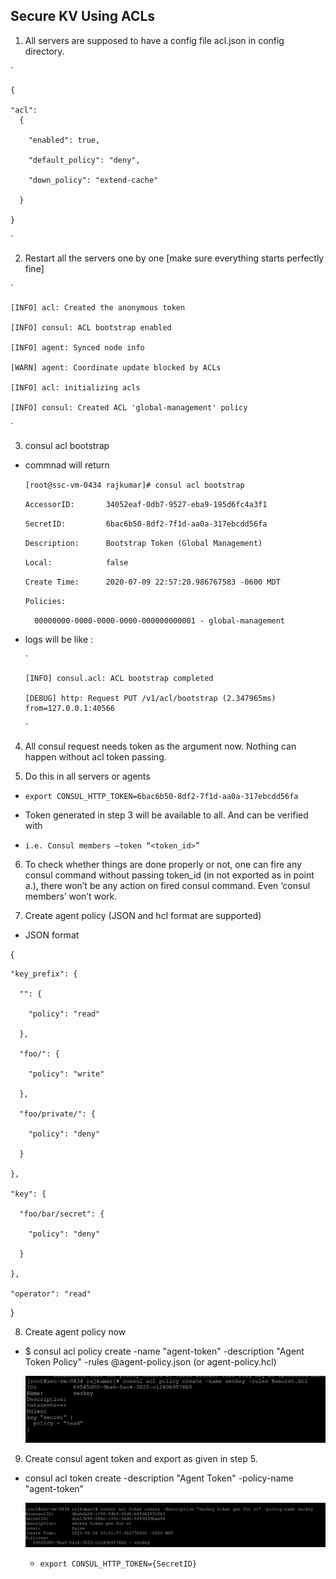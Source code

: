 ## Secure KV Using ACLs 

1. All servers are supposed to have a config file acl.json in config directory. 

  `
    
    { 

    "acl": 
      { 

        "enabled": true, 

        "default_policy": "deny", 

        "down_policy": "extend-cache" 

      } 

    }
  
  ` 

2. Restart all the servers one by one [make sure everything starts perfectly fine] 

  `
  
    [INFO] acl: Created the anonymous token 

    [INFO] consul: ACL bootstrap enabled 

    [INFO] agent: Synced node info 

    [WARN] agent: Coordinate update blocked by ACLs 

    [INFO] acl: initializing acls 

    [INFO] consul: Created ACL 'global-management' policy 

  `
    
3. consul acl bootstrap

  * commnad will return
  
    `[root@ssc-vm-0434 rajkumar]# consul acl bootstrap`
    
    `AccessorID:       34052eaf-0db7-9527-eba9-195d6fc4a3f1`
    
    `SecretID:         6bac6b50-8df2-7f1d-aa0a-317ebcdd56fa`
    
    `Description:      Bootstrap Token (Global Management)`
    
    `Local:            false`
    
    `Create Time:      2020-07-09 22:57:20.986767583 -0600 MDT`
    
    `Policies:`
    
    `  00000000-0000-0000-0000-000000000001 - global-management`

  * logs will be like :
    
    
    `
    
        [INFO] consul.acl: ACL bootstrap completed 

        [DEBUG] http: Request PUT /v1/acl/bootstrap (2.347965ms) from=127.0.0.1:40566 
    
    `
      
  
4. All consul request needs token as the argument now. Nothing can happen without acl token passing. 

5. Do this in all servers or agents 

  * `export CONSUL_HTTP_TOKEN=6bac6b50-8df2-7f1d-aa0a-317ebcdd56fa` 

  * Token generated in step 3 will be available to all. And can be verified with  

  * `i.e. Consul members –token “<token_id>”`  

6. To check whether things are done properly or not, one can fire any consul command without passing token_id (in not exported as in point a.), there won’t be any action on fired consul command. Even ‘consul members’ won’t work. 

7. Create agent policy (JSON and hcl format are supported) 

  * JSON format
  
  { 

    "key_prefix": { 

      "": { 

        "policy": "read" 

      }, 

      "foo/": { 

        "policy": "write" 

      }, 

      "foo/private/": { 

        "policy": "deny" 

      } 

    }, 

    "key": { 

      "foo/bar/secret": { 

        "policy": "deny" 

      } 

    }, 

    "operator": "read" 

  } 



8. Create agent policy now 

* $ consul acl policy create -name "agent-token" -description "Agent Token Policy" -rules @agent-policy.json (or agent-policy.hcl) 

  <p align="center"><img src="../images/policyCreateImage.png?raw=true"></p>
 

9. Create consul agent token and export as given in step 5. 

* consul acl token create -description "Agent Token" -policy-name "agent-token" 
 
  <p align="center"><img src="../images/tokenCreateImage.png?raw=true"></p>
 
  * `export CONSUL_HTTP_TOKEN={SecretID}`
 
